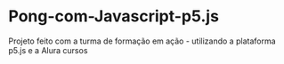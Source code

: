# Pong-com-Javascript-p5.js
Projeto feito com a turma de formação em ação - utilizando a plataforma p5.js e a Alura cursos
